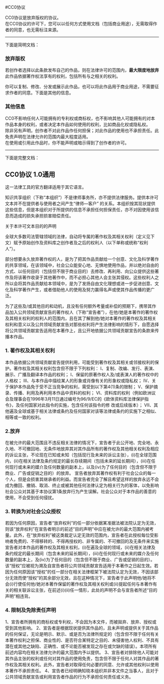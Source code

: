 #CC0协议

CC0协议是放弃版权的协议。  
在CC0协议的许可下，您可以以任何方式使用文档（包括商业用途），无需取得作者的同意，也无需标注来源。  

---

下面是简明文档：

### 放弃版权

若创作者选择以此条款发布自己的作品，则在法律许可的范围内，**最大限度地放弃**此作品依据著作权法享有的权利，包括所有与之相关的权利。

你可以复制、修改、分发或展示此作品，也可以将此作品用于商业用途，不需要征求作者的同意。下面是其他的信息。

### 其他信息

CC0不影响任何人可能拥有的专利权或商标权，也不影响其他人可能拥有的对本作品本身的权利，或者决定本作品如何使用的权利，比如商品化权或隐私权。  
除非另有声明，创作者不对此作品作任何担保；对此作品的使用也不承担责任。此免责声明在法律允许的范围内最大程度适用。  
在使用或引用此作品时，你不能声明或暗示得到了创作者的许可。  

---

下面是完整文档：

## CC0协议 1.0通用

这一法律工具的官方翻译适用于其它语言。

知识共享组织（下称“本组织”）不是律师事务所，亦不提供法律服务。提供本许可文本并不在提供者与使用者之间产生“律师—客户” 的关系。本组织按其现状提供这些信息，但是本组织对于所提供的信息不承担任何担保责任，亦不对因使用该信息而造成的损失承担损害赔偿责任。

关于本许可文本目的的声明

全球大多数司法管辖领域的法律，自动将专属的著作权及其相关权利（定义见下文）赋予原始创作及资料库之创作者及之后的权利人（以下单称或统称“权利人”）。

部分想要永久放弃著作权的人，是为了把其作品贡献给一个创意、文化及科学著作的共享领域，在该领域中，社会公众能安心地、无惧地使用作品，并以绝对自由的方式、以任何目的（包括但不限于商业目的）去修改、再利用、向公众提供这些著作及将该著作收录于其他著作中，而不必担心其他人会主张其侵权。这些权利人之所以会将其作品贡献给本领域中，是为了发扬自由文化理想或进一步促进创意、文化及科学著作产生，或者借助他人的使用及努力赢得名声或使其作品传播的更广泛。

为了这些及/或其他目的和动机，且没有任何额外考量或补偿的预期下，携带其作品加入公共领域贡献宣告的著作权人（下称“宣告者”），在他/她是本著作的著作权及其相关权利的权利人的范围内，且在其了解到他/她对本著作的著作权及其相关权利和意义以及公共领域贡献宣告对那些权利将产生法律影响的情形下，自愿选择将公共领域贡献宣告适用在本著作上，且公开地依据公共领域贡献宣告的条款来传播本作品。

### 1. 著作权及其相关权利

本作品依据公共领域贡献宣告提供利用，可能受到著作权及其相关或邻接权利的保护。著作权及其相关权利包含但不限于下列权利： 
I、复制、改编、发行、表演、展示、广播及翻译本作品的权利； 
I、保留的原著作权人及/或表演人的著作权中的人格权； 
III、与本作品中描绘某人的形象或肖像有关的形象权或隐私权； 
IV、关于保护本作品免于受不正当竞争的权利，需受到以下第4(1)条的限制；
V、保护摘录、传播、利用及再利用本作品中资料的权利；
VI、资料库的权利（例如欧洲议会及理事会在1996年3月11日通过编号为96/9/EC的《欧体资料库法律保护指令》，及任何国家对此指令的实施，包含任何该指令的修
改或后续版本）；
VII、其他遍及全球或基于相关法律或条约及任何国家对该等法律或条约的实施下之相似、相等或一致的权利。

### 2.放弃

在被允许的最大范围且不违反相关法律的情况下，宣告者于此公开地、完全地、永久地、不可撤回地、无条件地放弃其对其作品所有的著作权及其他相关权利及相应的诉讼主张，不论现在已知或未知（包括现行及未来的诉讼主张），(i)在全球范围内，(ii)在相关法律及条约规定的最长存续期间（包括未来的延长期间），(iii)在任何现行或未来的媒介及任何数量的副本上，以及(iv)为了任何目的（包含但不限于商业、广告或促销之目的）的放弃。 
宣告者放弃其著作权有利于社会公众的每一个人，但是会损害其继承者的利益。而宣告者完全了解且希望这样的放弃永远不会成为撤回、撤销、取消、终止或被其他任何法律认定为相关行为的客体，以免影响社会公众对其基于本协议第1条放弃行为产生误解。社会公众对于本作品的善意的使用，不会受到任何侵扰。

### 3. 转换为对社会公众授权

若因为任何原因，宣告者“放弃权利”的任一部分依据某准据法被法院认定为无效，则该“放弃权利”在宣告者明示的前述“目的声明”中应在被允许的最大范围内被考量。此外，在“放弃权利”被这类裁定认定无效的范围内，宣告者在此授权每位受影响者免费的、不得移转的、不得再授权的、非专属的、不可撤回的及无条件来实施宣告者对本作品的著作权及其相关权利，(i)在遍及全球的领域，(ii)在相关法律及条约规定的最长期间（包含未来的延长期间），(iii)在任何现行或未来的媒介及任何数量的副本上，及(iv)为了任何目的（包含但不限于商业、广告或促销的目的）。该“授权”应被视为溯及自宣告者将公共领域贡献宣告适用于本著作之日起生效。若因为任何原因该“授权”的任一部分在相关法律框架下被法院认定为无效，不因该部分无效而使“授权”的其余部分无效，且在这种情况下，宣告者于此声明他/她将不会(i)行使任何他/她对本著作保留的著作权及其相关权利或(ii)提起任何与本著作有关的相关联诉讼主张，在前述(i)(ii)任一情形，此处的声明不会与宣告者所述“目的声明”相违背。


### 4. 限制及免除责任声明

1、宣告者所拥有的商标权或专利权，不会因为本文件，而被拋弃、放弃、授权或受到其他影响。 
2、宣告者是根据现状提供其作品的，且未声明或提供关于其作品的任何保证，无论是明示、默示、或是否为法律所规定的（包含但不限于任何有关本著作权利之担保、商业性的、是否符合某特定之目的、未侵害他人权利、不具有潜在或其他之缺陷、正确性、或不论能否被发现之存在或欠缺的错误）。本项所有前述内容均在相关法律允许的最大范围内予以提供。 
3、宣告者对排除他人可能对其作品主张的权利或任何对其作品的使用免责，包含但不限于任何人对其作品的著作权及其相关权利。此外，宣告者对取得任何必要的同意、允许或其他权利以使用本著作不承担责任。 
4、宣告者已经明确知晓本组织并非本文件之当事人，且对于公共领域贡献宣告或利用宣告者作品的行为不承担任何责任或义务。